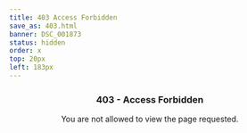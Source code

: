 ```yaml
---
title: 403 Access Forbidden
save_as: 403.html
banner: DSC_001873
status: hidden
order: x
top: 20px
left: 183px
---
```


<div style="margin-top: 25px; text-align: center;" markdown>

### 403 - Access Forbidden

You are not allowed to view the page requested.

</div>
